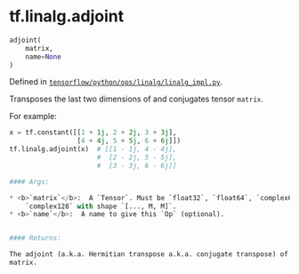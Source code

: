 <div itemscope itemtype="http://developers.google.com/ReferenceObject">
<meta itemprop="name" content="tf.linalg.adjoint" />
</div>

# tf.linalg.adjoint

``` python
adjoint(
    matrix,
    name=None
)
```



Defined in [`tensorflow/python/ops/linalg/linalg_impl.py`](https://www.tensorflow.org/code/tensorflow/python/ops/linalg/linalg_impl.py).

Transposes the last two dimensions of and conjugates tensor `matrix`.

For example:

```python
x = tf.constant([[1 + 1j, 2 + 2j, 3 + 3j],
                 [4 + 4j, 5 + 5j, 6 + 6j]])
tf.linalg.adjoint(x)  # [[1 - 1j, 4 - 4j],
                      #  [2 - 2j, 5 - 5j],
                      #  [3 - 3j, 6 - 6j]]

#### Args:

* <b>`matrix`</b>:  A `Tensor`. Must be `float32`, `float64`, `complex64`, or
    `complex128` with shape `[..., M, M]`.
* <b>`name`</b>:  A name to give this `Op` (optional).


#### Returns:

The adjoint (a.k.a. Hermitian transpose a.k.a. conjugate transpose) of
matrix.